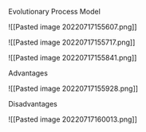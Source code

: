 Evolutionary Process Model

![[Pasted image 20220717155607.png]]

![[Pasted image 20220717155717.png]]



![[Pasted image 20220717155841.png]]


Advantages

![[Pasted image 20220717155928.png]]

Disadvantages

![[Pasted image 20220717160013.png]]

